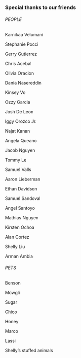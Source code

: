 ### Special thanks to our friends

###### PEOPLE

Karnikaa Velumani

Stephanie Pocci

Gerry Gutierrez

Chris Acebal

Olivia Oracion

Dania Nasereddin

Kinsey Vo

Ozzy Garcia

Josh De Leon

Iggy Orozco Jr.

Najat Kanan

Angela Queano

Jacob Nguyen

Tommy Le

Samuel Valls

Aaron Lieberman

Ethan Davidson

Samuel Sandoval

Angel Santoyo

Mathias Nguyen

Kirsten Ochoa

Alan Cortez

Shelly Liu

Arman Ambia

###### PETS

Benson

Mowgli

Sugar

Chico

Honey

Marco

Lassi

Shelly’s stuffed animals
